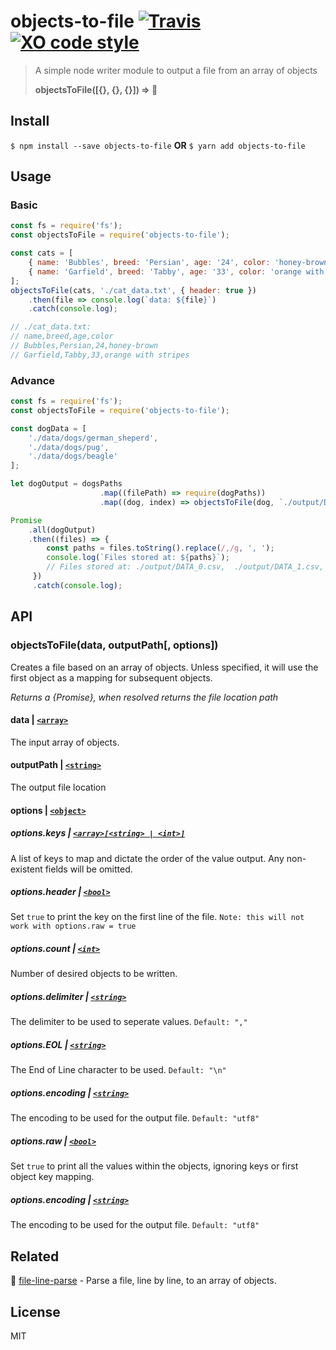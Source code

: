 # objects-to-file [![Travis](https://img.shields.io/travis/brh55/objects-to-file.svg?style=flat-square)](https://travis-ci.org/brh55/objects-to-file) [![XO code style](https://img.shields.io/badge/code_style-XO-5ed9c7.svg?style=flat-square)](https://github.com/sindresorhus/xo)

> A simple node writer module to output a file from an array of objects 
>
> **objectsToFile([{}, {}, {}]) => :page_facing_up:**

## Install

`$ npm install --save objects-to-file` **OR** `$ yarn add objects-to-file`

## Usage
### Basic
```javascript
const fs = require('fs');
const objectsToFile = require('objects-to-file');

const cats = [
    { name: 'Bubbles', breed: 'Persian', age: '24', color: 'honey-brown' },
    { name: 'Garfield', breed: 'Tabby', age: '33', color: 'orange with stripes' }
];
objectsToFile(cats, './cat_data.txt', { header: true })
    .then(file => console.log(`data: ${file}`)
    .catch(console.log);

// ./cat_data.txt:
// name,breed,age,color
// Bubbles,Persian,24,honey-brown
// Garfield,Tabby,33,orange with stripes
```

### Advance
```javascript
const fs = require('fs');
const objectsToFile = require('objects-to-file');

const dogData = [
    './data/dogs/german_sheperd',
    './data/dogs/pug',
    './data/dogs/beagle'
];

let dogOutput = dogsPaths
                    .map((filePath) => require(dogPaths))
                    .map((dog, index) => objectsToFile(dog, `./output/DATA_${index}.csv`);

Promise
    .all(dogOutput)
    .then((files) => {
        const paths = files.toString().replace(/,/g, ', ');
        console.log(`Files stored at: ${paths}`);
        // Files stored at: ./output/DATA_0.csv,  ./output/DATA_1.csv, ./output/DATA_2.csv
     })
     .catch(console.log);
```

## API
### objectsToFile(data, outputPath[, options])
Creates a file based on an array of objects. Unless specified, it will use the first object as a mapping for subsequent objects.

*Returns a {Promise}, when resolved returns the file location path*

#### **data** | [`<array>`](https://developer.mozilla.org/en-US/docs/Web/JavaScript/Data_structures#Indexed_collections_Arrays_and_typed_Arrays)
The input array of objects.

#### **outputPath** | [`<string>`](https://developer.mozilla.org/en-US/docs/Web/JavaScript/Data_structures#String_type)
The output file location

#### **options** | [`<object>`](https://developer.mozilla.org/en-US/docs/Web/JavaScript/Data_structures#Normal_objects_and_functions)
##### options.keys | [`<array>[<string> | <int>]`](https://developer.mozilla.org/en-US/docs/Web/JavaScript/Data_structures#Indexed_collections_Arrays_and_typed_Arrays)
A list of keys to map and dictate the order of the value output. Any non-existent fields will be omitted.

##### options.header | [`<bool>`](https://developer.mozilla.org/en-US/docs/Web/JavaScript/Data_structures#Boolean_type)
Set `true` to print the key on the first line of the file. `Note: this will not work with options.raw = true`

##### options.count | [`<int>`](https://developer.mozilla.org/en-US/docs/Web/JavaScript/Data_structures#Number_type)
Number of desired objects to be written.

##### options.delimiter | [`<string>`](https://developer.mozilla.org/en-US/docs/Web/JavaScript/Data_structures#String_type)
The delimiter to be used to seperate values. `Default: ","`

##### options.EOL | [`<string>`](https://developer.mozilla.org/en-US/docs/Web/JavaScript/Data_structures#String_type)
The End of Line character to be used. `Default: "\n"`

##### options.encoding | [`<string>`](https://developer.mozilla.org/en-US/docs/Web/JavaScript/Data_structures#String_type)
The encoding to be used for the output file. `Default: "utf8"`

##### options.raw | [`<bool>`](https://developer.mozilla.org/en-US/docs/Web/JavaScript/Data_structures#Boolean_type)
Set `true` to print all the values within the objects, ignoring keys or first object key mapping.

##### options.encoding | [`<string>`](https://developer.mozilla.org/en-US/docs/Web/JavaScript/Data_structures#String_type)
The encoding to be used for the output file. `Default: "utf8"`

## Related
:repeat: [file-line-parse](https://github.com/brh55/file-line-parse) - Parse a file, line by line, to an array of objects.

## License
MIT
